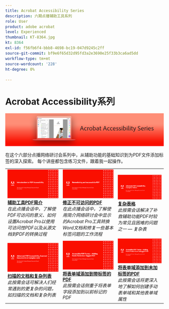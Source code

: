 ```yaml
---
title: Acrobat Accessibility Series
description: 六期点播辅助工具系列
role: User
product: adobe acrobat
level: Experienced
thumbnail: KT-8364.jpg
kt: 8364
exl-id: f56fb6f4-bbb8-4698-bc19-047d9245c2ff
source-git-commit: bf9e6f65d32d95fd3a2e3690e25f33b3ca6ad5dd
workflow-type: tm+mt
source-wordcount: '228'
ht-degree: 0%

---
```


# Acrobat Accessibility系列

![Acrobat Accessibility系列图像](../assets/Hero_Accessibility.png)

在这个六部分点播网络研讨会系列中，从辅助功能的基础知识到为PDF文件添加标签的深入探索。 每个讲座都包含练习文件，跟着我一起操作。

<table style="table-layout:fixed">
<tr>
  <td>
    <a href="accessibilitysession1.md">
      <img alt="辅助工具PDF简介" src="../assets/Accessibilitysession1_1280.png" />
    </a>
    <div>
    <a href="accessibilitysession1.md"><strong>辅助工具PDF简介</strong></a>
    </div>
    <em>在此点播会话中，了解使PDF可访问的意义、如何设置Acrobat Pro以使用可访问性PDF以及从源文档到PDF的转换过程</em>
    <br>
  </td>
  <td>
    <a href="accessibilitysession2.md">
      <img alt="修正不可访问的PDF" src="../assets/Accessibilitysession2_1280.png" />
    </a>
    <div>
    <a href="accessibilitysession2.md"><strong>修正不可访问的PDF</strong></a>
    </div>
    <em>在此点播会话中，了解使用简介网络研讨会中显示的Acrobat Pro工具转换Word文档和修复一些基本标签问题的工作流程</em>
    <br>
  </td>  
  <td>
    <a href="accessibilitysession3.md">
      <img alt="复杂表格" src="../assets/Accessibilitysession3_1280.png" />
    </a>
    <div>
    <a href="accessibilitysession3.md"><strong>复杂表格</strong></a>
    </div>
    <em>此按需会话解决了补救辅助功能PDF时较为常见且困难的问题之一 — 复杂表</em>
    <br>
  </td>
</tr>
<tr>
  <td>
    <a href="accessibilitysession4.md">
      <img alt="扫描的文档和复杂列表" src="../assets/Accessibilitysession4_1280.png" />
    </a>
    <div>
    <a href="accessibilitysession4.md"><strong>扫描的文档和复杂列表</strong></a>
    </div>
    <em>此按需会话可解决人们经常遇到的更复杂的问题，如扫描的文档和复杂列表</em>
    <br>
  </td>
  <td>
    <a href="accessibilitysession5.md">
      <img alt="将表单域添加到带标签的PDF" src="../assets/Accessibilitysession5_1280.png" />
    </a>
    <div>
    <a href="accessibilitysession5.md"><strong>将表单域添加到带标签的PDF</strong></a>
    </div>
    <em>此按需会话侧重于将表单字段添加到以前标记的PDF</em>
    <br>
  </td>  
  <td>
    <a href="accessibilitysession6.md">
      <img alt="将表单域添加到未加标签的PDF" src="../assets/Accessibilitysession6_1280.png" />
    </a>
    <div>
    <a href="accessibilitysession6.md"><strong>将表单域添加到未加标签的PDF</strong></a>
    </div>
    <em>此按需会话将更深入地了解如何创建手动表单域和其他表单域属性</em>
    <br>
  </td> 
</tr>
</table>
